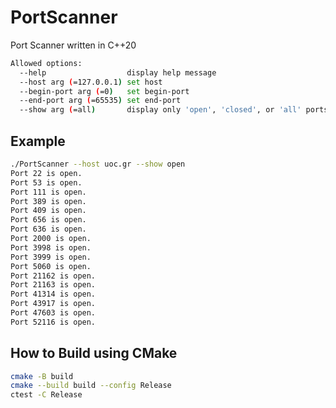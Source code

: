 # PortScanner

Port Scanner written in C++20

```bash
Allowed options:
  --help                  display help message
  --host arg (=127.0.0.1) set host
  --begin-port arg (=0)   set begin-port
  --end-port arg (=65535) set end-port
  --show arg (=all)       display only 'open', 'closed', or 'all' ports
```

## Example

```bash
./PortScanner --host uoc.gr --show open
Port 22 is open.
Port 53 is open.
Port 111 is open.
Port 389 is open.
Port 409 is open.
Port 656 is open.
Port 636 is open.
Port 2000 is open.
Port 3998 is open.
Port 3999 is open.
Port 5060 is open.
Port 21162 is open.
Port 21163 is open.
Port 41314 is open.
Port 43917 is open.
Port 47603 is open.
Port 52116 is open.
```

## How to Build using CMake

```bash
cmake -B build
cmake --build build --config Release
ctest -C Release
```